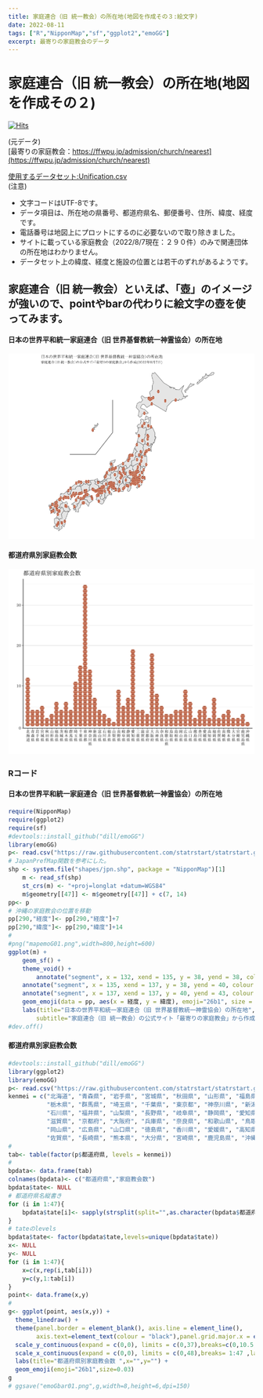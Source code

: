 ```yaml
---
title: 家庭連合（旧 統一教会）の所在地(地図を作成その３:絵文字)
date: 2022-08-11
tags: ["R","NipponMap","sf","ggplot2","emoGG"]
excerpt: 最寄りの家庭教会のデータ
---
```


# 家庭連合（旧 統一教会）の所在地(地図を作成その２)

[![Hits](https://hits.seeyoufarm.com/api/count/incr/badge.svg?url=https%3A%2F%2Fgitpress.io%2F%40statrstart%2FUnification04&count_bg=%2379C83D&title_bg=%23555555&icon=&icon_color=%23E7E7E7&title=hits&edge_flat=false)](https://hits.seeyoufarm.com) 

(元データ)  
[最寄りの家庭教会：https://ffwpu.jp/admission/church/nearest](https://ffwpu.jp/admission/church/nearest)  

[使用するデータセット:Unification.csv](https://raw.githubusercontent.com/statrstart/statrstart.github.com/master/source/data/Unification.csv)  
(注意)  
- 文字コードはUTF-8です。
- データ項目は、所在地の県番号、都道府県名、郵便番号、住所、緯度、経度です。
- 電話番号は地図上にプロットにするのに必要ないので取り除きました。
- サイトに載っている家庭教会（2022/8/7現在：２９０件）のみで関連団体の所在地はわかりません。
- データセット上の緯度、経度と施設の位置とは若干のずれがあるようです。

## 家庭連合（旧 統一教会）といえば、「壺」のイメージが強いので、pointやbarの代わりに絵文字の壺を使ってみます。

#### 日本の世界平和統一家庭連合（旧 世界基督教統一神霊協会）の所在地

![](https://raw.githubusercontent.com/statrstart/statrstart.github.com/master/source/images/mapemoG01.png)

#### 都道府県別家庭教会数

![](https://raw.githubusercontent.com/statrstart/statrstart.github.com/master/source/images/emoGbar01.png)


### Rコード

#### 日本の世界平和統一家庭連合（旧 世界基督教統一神霊協会）の所在地

```R
require(NipponMap)
require(ggplot2)
require(sf)
#devtools::install_github("dill/emoGG")
library(emoGG)
p<- read.csv("https://raw.githubusercontent.com/statrstart/statrstart.github.com/master/source/data/Unification.csv")
# JapanPrefMap関数を参考にした。
shp <- system.file("shapes/jpn.shp", package = "NipponMap")[1]
    m <- read_sf(shp)
    st_crs(m) <- "+proj=longlat +datum=WGS84"
    m$geometry[[47]] <- m$geometry[[47]] + c(7, 14)
pp<- p
# 沖縄の家庭教会の位置を移動
pp[290,"経度"]<- pp[290,"経度"]+7
pp[290,"緯度"]<- pp[290,"緯度"]+14
#
#png("mapemoG01.png",width=800,height=600)
ggplot(m) + 
	geom_sf() +
	theme_void() +
        annotate("segment", x = 132, xend = 135, y = 38, yend = 38, colour = "black", size=0.5) +
	annotate("segment", x = 135, xend = 137, y = 38, yend = 40, colour = "black", size=0.5) +
	annotate("segment", x = 137, xend = 137, y = 40, yend = 43, colour = "black", size=0.5) +
	geom_emoji(data = pp, aes(x = 経度, y = 緯度), emoji="26b1", size = 0.02) +	
	labs(title="日本の世界平和統一家庭連合（旧 世界基督教統一神霊協会）の所在地",
		subtitle="家庭連合（旧 統一教会）の公式サイト「最寄りの家庭教会」から作成(2022年8月7日)")
#dev.off()
```

#### 都道府県別家庭教会数

```R
#devtools::install_github("dill/emoGG")
library(ggplot2)
library(emoGG)
p<- read.csv("https://raw.githubusercontent.com/statrstart/statrstart.github.com/master/source/data/Unification.csv")
kenmei = c("北海道", "青森県", "岩手県", "宮城県", "秋田県", "山形県", "福島県", "茨城県",
           "栃木県", "群馬県", "埼玉県", "千葉県", "東京都", "神奈川県", "新潟県", "富山県",
           "石川県", "福井県", "山梨県", "長野県", "岐阜県", "静岡県", "愛知県", "三重県",
           "滋賀県", "京都府", "大阪府", "兵庫県", "奈良県", "和歌山県", "鳥取県", "島根県",
           "岡山県", "広島県", "山口県", "徳島県", "香川県", "愛媛県", "高知県", "福岡県",
           "佐賀県", "長崎県", "熊本県", "大分県", "宮崎県", "鹿児島県", "沖縄県")
#
tab<- table(factor(p$都道府県, levels = kenmei))
#
bpdata<- data.frame(tab)
colnames(bpdata)<- c("都道府県","家庭教会数")
bpdata$tate<- NULL
# 都道府県名縦書き
for (i in 1:47){
	bpdata$tate[i]<- sapply(strsplit(split="",as.character(bpdata$都道府県)[i]), paste, collapse="\n")
}
# tateのlevels
bpdata$tate<- factor(bpdata$tate,levels=unique(bpdata$tate))
x<- NULL
y<- NULL
for (i in 1:47){
	x=c(x,rep(i,tab[i]))
	y=c(y,1:tab[i])
}
point<- data.frame(x,y)
#
g<- ggplot(point, aes(x,y)) +
  theme_linedraw() +
  theme(panel.border = element_blank(), axis.line = element_line(),
		axis.text=element_text(colour = "black"),panel.grid.major.x = element_blank(),panel.grid.minor.x = element_blank()) +
  scale_y_continuous(expand = c(0,0), limits = c(0,37),breaks=c(0,10.5,20.5,30.5),labels=c(0,10,20,30)) + 
  scale_x_continuous(expand = c(0,0), limits = c(0,48),breaks= 1:47 ,labels = bpdata$tate) +
  labs(title="都道府県別家庭教会数 ",x="",y="") +
  geom_emoji(emoji="26b1",size=0.03)
g
# ggsave("emoGbar01.png",g,width=8,height=6,dpi=150)
```
